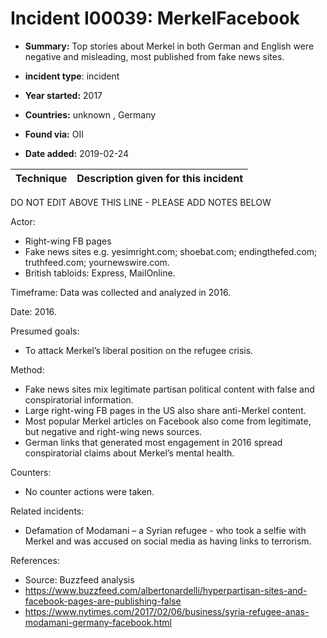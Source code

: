 # Incident I00039: MerkelFacebook

* **Summary:** Top stories about Merkel in both German and English were negative and misleading, most published from fake news sites.

* **incident type**: incident

* **Year started:** 2017

* **Countries:** unknown , Germany

* **Found via:** OII

* **Date added:** 2019-02-24
 

| Technique | Description given for this incident |
| --------- | ------------------------- |


DO NOT EDIT ABOVE THIS LINE - PLEASE ADD NOTES BELOW

Actor:

* Right-wing FB pages
* Fake news sites e.g. yesimright.com; shoebat.com; endingthefed.com; truthfeed.com; yournewswire.com.
* British tabloids: Express, MailOnline.

Timeframe: Data was collected and analyzed in 2016.

Date: 2016.

Presumed goals:
* To attack Merkel’s liberal position on the refugee crisis.

Method:
* Fake news sites mix legitimate partisan political content with false and conspiratorial information.
* Large right-wing FB pages in the US also share anti-Merkel content.
* Most popular Merkel articles on Facebook also come from legitimate, but negative and right-wing news sources.
* German links that generated most engagement in 2016 spread conspiratorial claims about Merkel’s mental health.

Counters:
* No counter actions were taken.

Related incidents: 

* Defamation of Modamani – a Syrian refugee - who took a selfie with Merkel and was accused on social media as having links to terrorism.

References:

* Source: Buzzfeed analysis
* https://www.buzzfeed.com/albertonardelli/hyperpartisan-sites-and-facebook-pages-are-publishing-false
* https://www.nytimes.com/2017/02/06/business/syria-refugee-anas-modamani-germany-facebook.html
 